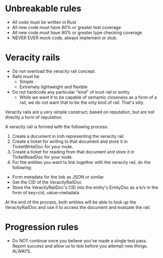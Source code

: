 # Unbreakable rules
* All code must be written in Rust
* All new code must have 80% or greater test coverage
* All new code must have 80% or greater type checking coverage
* NEVER EVER mock code, always implement or stub.

# Veracity rails
* Do not overload the veracity rail concept.
* Rails must be
  * Simple
  * Extremely lightweight and flexible
* Do not hardcode any particular "kind" of trust rail or entity
  * While we want it to be capable of semantic closeness as a form of a rail, we do not want that to be the only kind of rail. That's silly.

Veracity rails are a very simple construct, based on reputation, but are not directly a form of reputation.

A veracity rail is formed with the following process:

1. Create a document in Iroh representing the veracity rail
2. Create a ticket for writing to that document and store it in TicketWriteDoc for your node.
3. Create a ticket for reading from that document and store it in TicketReadDoc for your node.
4. For the entities you want to link together with the veracity rail, do the following:
  * Form metadata for the link as JSON or similar
  * Get the CID of the VeracityRailDoc
  * Store the VeracityRailDoc's CID into the entity's EntityDoc as a k/v in the form of key=cid, value=metadata

At the end of the process, both entities will be able to look up the VeracityRailDoc and use it to access the document and evaluate the rail.

# Progression rules
* Do NOT continue once you believe you've made a single test pass. Report success and allow us to test before you attempt new things. ALWAYS.